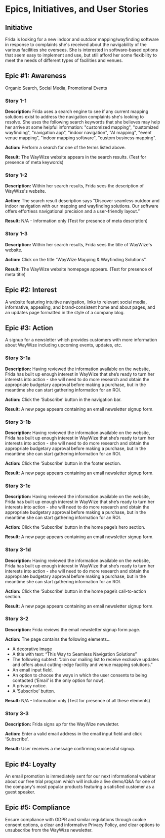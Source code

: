 # Epics, Initiatives, and User Stories

## Initiative

Frida is looking for a new indoor and outdoor mapping/wayfinding software in response to complaints she's received about the navigability of the various facilities she oversees. She is interested in software-based options that seem easy to implement and use, but still afford her some flexibility to meet the needs of different types of facilities and venues.

## Epic #1: Awareness

Organic Search, Social Media, Promotional Events

### Story 1-1

**Description:** Frida uses a search engine to see if any current mapping solutions exist to address the navigation complaints she's looking to resolve. She uses the following search keywords that she believes may help her arrive at some helpful information: "customized mapping", "customized wayfinding", "navigation app", "indoor navigation", "AI mapping", "event venue mapping", "indoor mapping software", "custom business mapping".

**Action:** Perform a search for one of the terms listed above.

**Result:** The WayWize website appears in the search results. (Test for presence of meta keywords)

### Story 1-2

**Description:** Within her search results, Frida sees the description of WayWize's website.

**Action:** The search result description says "Discover seamless outdoor and indoor navigation with our mapping and wayfinding solutions. Our software offers effortless navigational precision and a user-friendly layout.”

**Result:** N/A - Information only (Test for presence of meta description)

### Story 1-3

**Description:** Within her search results, Frida sees the title of WayWize's website.

**Action:** Click on the title “WayWize Mapping & Wayfinding Solutions”.

**Result:** The WayWize website homepage appears. (Test for presence of meta title)

## Epic #2: Interest

A website featuring intuitive navigation, links to relevant social media, informative, appealing, and brand-consistent home and about pages, and an updates page formatted in the style of a company blog.

## Epic #3: Action

A signup for a newsletter which provides customers with more information about WayWize including upcoming events, updates, etc.

### Story 3-1a

**Description:** Having reviewed the information available on the website, Frida has built up enough interest in WayWize that she’s ready to turn her interests into action - she will need to do more research and obtain the appropriate budgetary approval before making a purchase, but in the meantime she can start gathering information for an ROI.

**Action:** Click the ‘Subscribe’ button in the navigation bar.

**Result:** A new page appears containing an email newsletter signup form.

### Story 3-1b

**Description:** Having reviewed the information available on the website, Frida has built up enough interest in WayWize that she’s ready to turn her interests into action - she will need to do more research and obtain the appropriate budgetary approval before making a purchase, but in the meantime she can start gathering information for an ROI.

**Action:** Click the ‘Subscribe’ button in the footer section.

**Result:** A new page appears containing an email newsletter signup form.

### Story 3-1c

**Description:** Having reviewed the information available on the website, Frida has built up enough interest in WayWize that she’s ready to turn her interests into action - she will need to do more research and obtain the appropriate budgetary approval before making a purchase, but in the meantime she can start gathering information for an ROI.

**Action:** Click the ‘Subscribe’ button in the home page’s hero section.

**Result:** A new page appears containing an email newsletter signup form.

### Story 3-1d

**Description:** Having reviewed the information available on the website, Frida has built up enough interest in WayWize that she’s ready to turn her interests into action - she will need to do more research and obtain the appropriate budgetary approval before making a purchase, but in the meantime she can start gathering information for an ROI.

**Action:** Click the ‘Subscribe’ button in the home page’s call-to-action section.

**Result:** A new page appears containing an email newsletter signup form.

### Story 3-2

**Description:** Frida reviews the email newsletter signup form page.

**Action:** The page contains the following elements…
* A decorative image
* A title with text: “This Way to Seamless Navigation Solutions”
* The following subtext: “Join our mailing list to receive exclusive updates and offers about cutting-edge facility and venue mapping solutions.”
* An email input field.
* An option to choose the ways in which the user consents to being contacted (‘Email’ is the only option for now).
* A privacy notice.
* A ‘Subscribe’ button.

**Result:** N/A - Information only (Test for presence of all these elements)

### Story 3-3

**Description:** Frida signs up for the WayWize newsletter.

**Action:** Enter a valid email address in the email input field and click ‘Subscribe’.

**Result:** User receives a message confirming successful signup.

## Epic #4: Loyalty

An email promotion is immediately sent for our next informational webinar about our free trial program which will include a live demo/Q&A for one of the company's most popular products featuring a satisfied customer as a guest speaker.

## Epic #5: Compliance

Ensure compliance with GDPR and similar regulations through cookie consent options, a clear and informative Privacy Policy, and clear options to unsubscribe from the WayWize newsletter.

